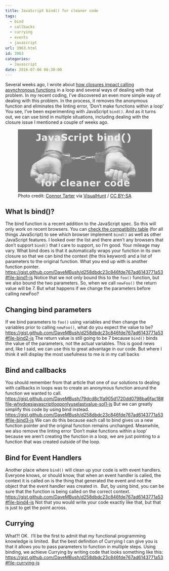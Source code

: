 ```yaml
---
title: JavaScript bind() for cleaner code
tags:
  - bind
  - callbacks
  - currying
  - events
  - javascript
url: 3963.html
id: 3963
categories:
  - Javascript
date: 2016-07-06 06:30:00
---
```


Several weeks ago, I wrote about [how closures impact calling asynchronous functions](/why-does-javascript-loop-only-use-last-value/) in a loop and several ways of dealing with that problem. In my recent coding, I’ve discovered an even more simple way of dealing with this problem. In the process, it removes the anonymous function and eliminates the linting error, ‘Don’t make functions within a loop’ You see, I’ve been experimenting with JavaScript `bind()`. And as it turns out, we can use bind in multiple situations, including dealing with the closure issue I mentioned a couple of weeks ago. <figure>![](/uploads/2016/07/image.png "JavaScript bind() for cleaner code")<figcaption>Photo credit: [Connor Tarter](//www.flickr.com/photos/connortarter/4754231502/) via [VisualHunt](//visualhunt.com) / [CC BY-SA](//creativecommons.org/licenses/by-sa/2.0/)</figcaption></figure>

<!-- more --> 

What Is bind()?
---------------

The bind function is a recent addition to the JavaScript spec. So this will only work on recent browsers. You can [check the compatibility table](//kangax.github.io/compat-table/es5/) (for all things JavaScript) to see which browser implement `bind()` as well as other JavaScript features. I looked over the list and there aren’t any browsers that don’t support `bind()` that I care to support, so I’m good. Your mileage may vary. What bind does is that it automatically wraps your function in its own closure so that we can bind the context (the this keyword) and a list of parameters to the original function. What you end up with is another function pointer. https://gist.github.com/DaveMBush/d258dbdc23c846fde767ad6143771a53#file-bind1-js Notice that we not only bound this to the `foo()` function, but we also bound the two parameters. So, when we call `newFoo()` the return value will be 7. But what happens if we change the parameters before calling newFoo?

Changing bind parameters
------------------------

If we bind parameters to `foo()` using variables and then change the variables prior to calling `newFoo()`, what do you expect the value to be? https://gist.github.com/DaveMBush/d258dbdc23c846fde767ad6143771a53#file-bind2-js The return value is still going to be 7 because `bind()` binds the value of the parameters, not the actual variables. This is good news and, like I said, we can use this to great advantage in our code. But where I think it will display the most usefulness to me is in my call backs

Bind and callbacks
------------------

You should remember from that article that one of our solutions to dealing with callbacks in loops was to create an anonymous function around the function we wanted to call. https://gist.github.com/DaveMBush/79dcd8c1fa905d1720dd0798ba6fac18#file-whydoesjavascriptlooponlyuselastvalue-sol1-js But we can greatly simplify this code by using bind instead. https://gist.github.com/DaveMBush/d258dbdc23c846fde767ad6143771a53#file-bind3-js We can do this because each call to bind gives us a new function pointer and the original function remains unchanged. Meanwhile, we also remove the linting error ‘Don’t make functions within a loop’ because we aren’t creating the function in a loop, we are just pointing to a function that was created outside of the loop.

Bind for Event Handlers
-----------------------

Another place where `bind()` will clean up your code is with event handlers.  Everyone knows, or should know, that when an event handler is called, the context it is called on is the thing that generated the event and not the object that the event handler was created in.  But, by using bind, you can be sure that the function is being called on the correct context. https://gist.github.com/DaveMBush/d258dbdc23c846fde767ad6143771a53#file-bind4-js Not that you would write your code exactly like that, but that is just to get the point across.

Currying
--------

What?! OK.  I’ll be the first to admit that my functional programming knowledge is limited.  But the best definition of Currying I can give you is that it allows you to pass parameters to function in multiple steps. Using binding, we achieve Currying by writing code that looks something like this: https://gist.github.com/DaveMBush/d258dbdc23c846fde767ad6143771a53#file-currying-js
